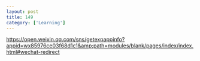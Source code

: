 ```yaml
---
layout: post
title: 149
category: ['Learning']
---
```


https://open.weixin.qq.com/sns/getexpappinfo?appid=wx85976ce03f68d1c1&amp;path=modules/blank/pages/index/index.html#wechat-redirect


